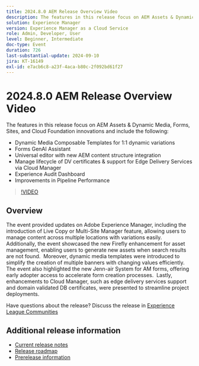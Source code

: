 ```yaml
---
title: 2024.8.0 AEM Release Overview Video
description: The features in this release focus on AEM Assets & Dynamic Media, Forms, Sites, and Cloud Foundation innovations and include the following -  Dynamic Media Composable Templates for 1:1 dynamic variations  Forms GenAI Assistant  Universal editor with new AEM content structure integration​  Manage lifecycle of DV certificates & support for Edge Delivery Services via Cloud Manager  Experience Audit Dashboard  Improvements in Pipeline Performance
solution: Experience Manager
version: Experience Manager as a Cloud Service
role: Admin, Developer, User
level: Beginner, Intermediate
doc-type: Event
duration: 726
last-substantial-update: 2024-09-10
jira: KT-16149
exl-id: e7acb6c8-a23f-4aca-b80c-2f092bd61f27
---
```

# 2024.8.0 AEM Release Overview Video

The features in this release focus on AEM Assets & Dynamic Media, Forms, Sites, and Cloud Foundation innovations and include the following:

* Dynamic Media Composable Templates for 1:1 dynamic variations
* Forms GenAI Assistant
* Universal editor with new AEM content structure integration​
* Manage lifecycle of DV certificates & support for Edge Delivery Services via Cloud Manager
* Experience Audit Dashboard
* Improvements in Pipeline Performance

>[!VIDEO](https://video.tv.adobe.com/v/3433381/?learn=on)

## Overview

The event provided updates on Adobe Experience Manager, including the introduction of Live Copy or Multi-Site Manager feature, allowing users to manage content across multiple locations with variations easily. ​ Additionally, the event showcased the new Firefly enhancement for asset management, enabling users to generate new assets when search results are not found. ​ Moreover, dynamic media templates were introduced to simplify the creation of multiple banners with changing values efficiently. ​ The event also highlighted the new Jenn-air System for AM forms, offering early adopter access to accelerate form creation processes. ​ Lastly, enhancements to Cloud Manager, such as edge delivery services support and domain validated DB certificates, were presented to streamline project deployments. ​

Have questions about the release?  Discuss the release in [Experience League Communities](https://adobe.ly/4egoWgm)

## Additional release information

* [Current release notes](https://experienceleague.adobe.com/docs/experience-manager-cloud-service/content/release-notes/home.html)
* [Release roadmap](https://experienceleague.adobe.com/docs/experience-manager-release-information/aem-release-updates/update-releases-roadmap.html)
* [Prerelease information](https://experienceleague.adobe.com/docs/experience-manager-cloud-service/content/release-notes/prerelease.html)

